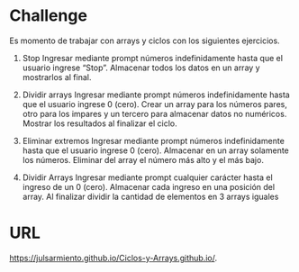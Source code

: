 # Challenge 
Es momento de trabajar con arrays y ciclos con los siguientes ejercicios.

1. Stop
    Ingresar mediante prompt números indefinidamente hasta que el usuario ingrese “Stop”.
    Almacenar todos los datos en un array y mostrarlos al final.

2. Dividir arrays
    Ingresar mediante prompt números indefinidamente hasta que el usuario ingrese 0 (cero). Crear un array para los números pares, otro para los impares y un tercero para almacenar datos no numéricos.
    Mostrar los resultados al finalizar el ciclo.

3. Eliminar extremos
    Ingresar mediante prompt números indefinidamente hasta que el usuario ingrese 0 (cero). Almacenar en un array solamente los números. Eliminar del array el número más alto y el más bajo.

4. Dividir Arrays
    Ingresar mediante prompt cualquier carácter hasta el ingreso de un 0 (cero). Almacenar cada ingreso en una posición del array.
    Al finalizar dividir la cantidad de elementos en 3 arrays iguales

# URL
https://julsarmiento.github.io/Ciclos-y-Arrays.github.io/.